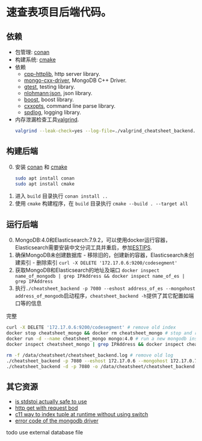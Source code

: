 # 速查表项目后端代码。

## 依赖

- 包管理: [conan](https://conan.io/)
- 构建系统: [cmake](https://cmake.org/)
- 依赖
  - [cpp-httplib](https://github.com/yhirose/cpp-httplib/), http server library.
  - [mongo-cxx-driver](https://docs.mongodb.com/drivers/cxx/), MongoDB C++ Driver.
  - [gtest](https://github.com/google/googletest), testing library.
  - [nlohmann:json](https://github.com/nlohmann/json), json library.
  - [boost](https://boost.org/), boost library.
  - [cxxopts](https://github.com/jarro2783/cxxopts), command line parse library.
  - [spdlog](https://github.com/gabime/spdlog), logging library.
- 内存泄漏检查工具[valgrind](https://www.valgrind.org/).
  ```sh
  valgrind --leak-check=yes --log-file=./valgrind_cheatsheet_backend.log ./cheatsheet_backend -p 7080 --eshost 172.17.0.6 --mongohost 172.17.0.7
  ```

## 构建后端

0. 安装 [conan](https://conan.io/) 和 [cmake](https://cmake.org/)
   ```sh
   sudo apt install conan
   sudo apt install cmake
   ```
1. 进入 `build` 目录执行 `conan install ..`
2. 使用 `cmake` 构建程序，在 `build` 目录执行 `cmake --build . --target all`

## 运行后端

0. MongoDB:4.0和Elasticsearch:7.9.2，可以使用docker运行容器，Elasticsearch需要安装中文分词工具并重启，参加[ESTIPS](../ESTIPS.MD).
1. 确保MongoDB未创建数据库 - 移除旧的，创建新的容器，Elasticsearch未创建索引 - 删除索引 `curl -X DELETE '172.17.0.6:9200/codesegment'`
2. 获取MongoDB和Elasticsearch的地址及端口 `docker inspect name_of_mongodb | grep IPAddress && docker inspect name_of_es | grep IPAddress`
3. 执行`./cheatsheet_backend -p 7080 --eshost address_of_es --mongohost address_of_mongodb`启动程序，`cheatsheet_backend -h`提供了其它配置如端口等的信息

完整
```sh
curl -X DELETE '172.17.0.6:9200/codesegment' # remove old index
docker stop cheatsheet_mongo && docker rm cheatsheet_mongo # stop and remove
docker run -d --name cheatsheet_mongo mongo:4.0 # run a new mongodb instance
docker inspect cheatsheet_mongo | grep IPAddress && docker inspect cheatsheet_es | grep IPAddress # get ip address

rm -f /data/cheatsheet/cheatsheet_backend.log # remove old log
./cheatsheet_backend -p 7080 --eshost 172.17.0.6 --mongohost 172.17.0.7 # or
./cheatsheet_backend -d -p 7080 -o /data/cheatsheet/cheatsheet_backend.log --eshost 172.17.0.6 --mongohost 172.17.0.7 # as daemon
```

## 其它资源

- [is stdstoi actually safe to use](https://stackoverflow.com/questions/11598990/is-stdstoi-actually-safe-to-use)
- [http get with request bod](https://stackoverflow.com/questions/978061/http-get-with-request-body)
- [c11 way to index tuple at runtime without using switch](https://stackoverflow.com/questions/28997271/c11-way-to-index-tuple-at-runtime-without-using-switch)
- [error code of the mongodb driver](https://github.com/mongodb/mongo-c-driver/blob/master/src/libmongoc/src/mongoc/mongoc-error.h)

todo use external database file